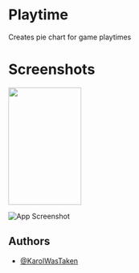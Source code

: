 # Playtime
Creates pie chart for game playtimes

# Screenshots

<img src="https://cdn.discordapp.com/attachments/1015338649388331028/1115317754724102154/1.png" width="145" height="234">


![App Screenshot](https://cdn.discordapp.com/attachments/1015338649388331028/1115317755005116496/2.png)


    
## Authors

- [@KarolWasTaken](https://github.com/KarolWasTaken)

